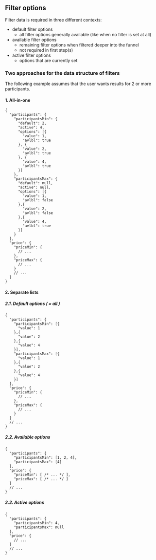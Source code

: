 ## Filter options

Filter data is required in three different contexts:
- default filter options
  - all filter options generally available (like when no filter is set at all)
- available filter options
  - remaining filter options when filtered deeper into the funnel
  - not required in first step(s)
- active filter options
  - options that are currently set


### Two approaches for the data structure of filters

The following example assumes that the user wants results for 2 or more participants.

#### 1. All-in-one
```
{
  "participants": {
    "participantsMin": {
      "default": 2,
      "active": 4,
      "options": [{
        "value": 1,
        "avlbl": true
      }, {
        "value": 2,
        "avlbl": true
      }, {
        "value": 4,
        "avlbl": true
      }]
    },
    "participantsMax": {
      "default": null,
      "active": null,
      "options": [{
        "value": 1,
        "avlbl": false
      },{
        "value": 2,
        "avlbl": false
      },{
        "value": 4,
        "avlbl": true
      }]
    }
  },
  "price": {
    "priceMin": {
      // ...
    },
    "priceMax": {
      // ...
    }
    // ...
  }
}
```

#### 2. Separate lists

##### 2.1. Default options ( = all )
```
{
  "participants": {
    "participantsMin": [{
      "value": 1
    },{
      "value": 2
    },{
      "value": 4
    }],
    "participantsMax": [{
      "value": 1
    },{
      "value": 2
    },{
      "value": 4
    }]
  },
  "price": {
    "priceMin": {
      // ...
    },
    "priceMax": {
      // ...
    }
  }
  // ...
}
```
##### 2.2. Available options
```
{
  "participants": {
    "participantsMin": [1, 2, 4],
    "participantsMax": [4]
  },
  "price": {
    "priceMin": [ /* ... */ ],
    "priceMax": [ /* ... */ ]
  }
  // ...
}
```
##### 2.2. Active options
```
{
  "participants": {
    "participantsMin": 4,
    "participantsMax": null
  },
  "price": {
    // ...
  }
  // ...
}
```
